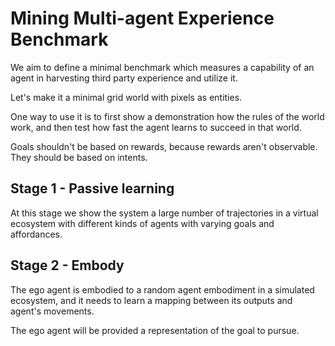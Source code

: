 # Mining Multi-agent Experience Benchmark

We aim to define a minimal benchmark which measures a capability of an agent in harvesting third party
experience and utilize it.

Let's make it a minimal grid world with pixels as entities.

One way to use it is to first show a demonstration how the rules
of the world work, and then test how fast the agent learns to
succeed in that world.

Goals shouldn't be based on rewards, because rewards aren't observable.
They should be based on intents.

## Stage 1 - Passive learning

At this stage we show the system a large number of trajectories
in a virtual ecosystem with different kinds of agents with varying goals
and affordances.

## Stage 2 - Embody

The ego agent is embodied to a random agent embodiment in a simulated ecosystem, and
it needs to learn a mapping between its outputs and agent's movements.

The ego agent will be provided a representation of the goal to pursue.
